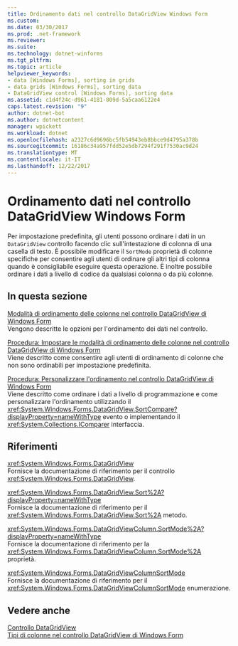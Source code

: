 ```yaml
---
title: Ordinamento dati nel controllo DataGridView Windows Form
ms.custom: 
ms.date: 03/30/2017
ms.prod: .net-framework
ms.reviewer: 
ms.suite: 
ms.technology: dotnet-winforms
ms.tgt_pltfrm: 
ms.topic: article
helpviewer_keywords:
- data [Windows Forms], sorting in grids
- data grids [Windows Forms], sorting data
- DataGridView control [Windows Forms], sorting data
ms.assetid: c1d4f24c-d961-4181-809d-5a5caa6122e4
caps.latest.revision: "9"
author: dotnet-bot
ms.author: dotnetcontent
manager: wpickett
ms.workload: dotnet
ms.openlocfilehash: a2327c6d9696bc5fb54943eb8bbce9d4795a378b
ms.sourcegitcommit: 16186c34a957fdd52e5db7294f291f7530ac9d24
ms.translationtype: MT
ms.contentlocale: it-IT
ms.lasthandoff: 12/22/2017
---
```

# <a name="sorting-data-in-the-windows-forms-datagridview-control"></a>Ordinamento dati nel controllo DataGridView Windows Form
Per impostazione predefinita, gli utenti possono ordinare i dati in un `DataGridView` controllo facendo clic sull'intestazione di colonna di una casella di testo. È possibile modificare il `SortMode` proprietà di colonne specifiche per consentire agli utenti di ordinare gli altri tipi di colonna quando è consigliabile eseguire questa operazione. È inoltre possibile ordinare i dati a livello di codice da qualsiasi colonna o da più colonne.  
  
## <a name="in-this-section"></a>In questa sezione  
 [Modalità di ordinamento delle colonne nel controllo DataGridView di Windows Form](../../../../docs/framework/winforms/controls/column-sort-modes-in-the-windows-forms-datagridview-control.md)  
 Vengono descritte le opzioni per l'ordinamento dei dati nel controllo.  
  
 [Procedura: Impostare le modalità di ordinamento delle colonne nel controllo DataGridView di Windows Form](../../../../docs/framework/winforms/controls/set-the-sort-modes-for-columns-wf-datagridview-control.md)  
 Viene descritto come consentire agli utenti di ordinamento di colonne che non sono ordinabili per impostazione predefinita.  
  
 [Procedura: Personalizzare l'ordinamento nel controllo DataGridView di Windows Form](../../../../docs/framework/winforms/controls/how-to-customize-sorting-in-the-windows-forms-datagridview-control.md)  
 Viene descritto come ordinare i dati a livello di programmazione e come personalizzare l'ordinamento utilizzando il <xref:System.Windows.Forms.DataGridView.SortCompare?displayProperty=nameWithType> evento o implementando il <xref:System.Collections.IComparer> interfaccia.  
  
## <a name="reference"></a>Riferimenti  
 <xref:System.Windows.Forms.DataGridView>  
 Fornisce la documentazione di riferimento per il controllo <xref:System.Windows.Forms.DataGridView>.  
  
 <xref:System.Windows.Forms.DataGridView.Sort%2A?displayProperty=nameWithType>  
 Fornisce la documentazione di riferimento per il <xref:System.Windows.Forms.DataGridView.Sort%2A> metodo.  
  
 <xref:System.Windows.Forms.DataGridViewColumn.SortMode%2A?displayProperty=nameWithType>  
 Fornisce la documentazione di riferimento per la <xref:System.Windows.Forms.DataGridViewColumn.SortMode%2A> proprietà.  
  
 <xref:System.Windows.Forms.DataGridViewColumnSortMode>  
 Fornisce la documentazione di riferimento per il <xref:System.Windows.Forms.DataGridViewColumnSortMode> enumerazione.  
  
## <a name="see-also"></a>Vedere anche  
 [Controllo DataGridView](../../../../docs/framework/winforms/controls/datagridview-control-windows-forms.md)  
 [Tipi di colonne nel controllo DataGridView di Windows Form](../../../../docs/framework/winforms/controls/column-types-in-the-windows-forms-datagridview-control.md)
